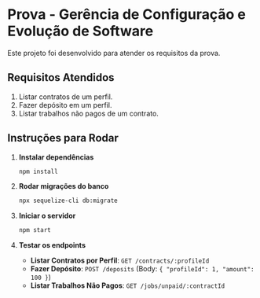 
# Prova - Gerência de Configuração e Evolução de Software

Este projeto foi desenvolvido para atender os requisitos da prova.

## Requisitos Atendidos
1. Listar contratos de um perfil.
2. Fazer depósito em um perfil.
3. Listar trabalhos não pagos de um contrato.

## Instruções para Rodar

1. **Instalar dependências**
   ```bash
   npm install
   ```

2. **Rodar migrações do banco**
   ```bash
   npx sequelize-cli db:migrate
   ```

3. **Iniciar o servidor**
   ```bash
   npm start
   ```

4. **Testar os endpoints**
   - **Listar Contratos por Perfil**: `GET /contracts/:profileId`
   - **Fazer Depósito**: `POST /deposits` (Body: `{ "profileId": 1, "amount": 100 }`)
   - **Listar Trabalhos Não Pagos**: `GET /jobs/unpaid/:contractId`
